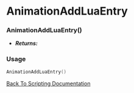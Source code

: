 # AnimationAddLuaEntry

### AnimationAddLuaEntry()
- ***Returns:*** 

### Usage

```Lua
AnimationAddLuaEntry()
```


[Back To Scripting Documentation](../README.md)
